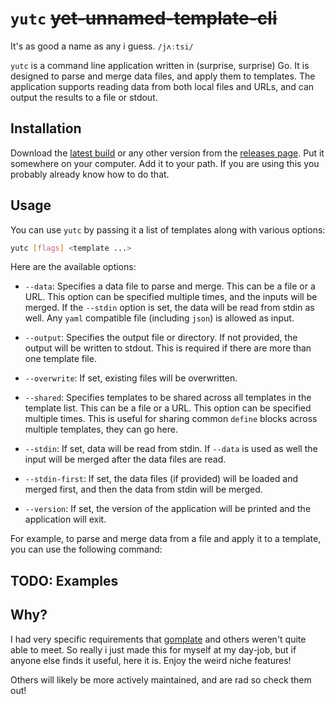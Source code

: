 # `yutc` ~~yet-unnamed-template-cli~~

It's as good a name as any i guess. `/jʌːtsi/`

`yutc` is a command line application written in (surprise, surprise) Go.
It is designed to parse and merge data files, and apply them to templates.
The application supports reading data from both local files and URLs,
and can output the results to a file or stdout.

## Installation

Download
the [latest build](https://github.com/adam-huganir/yutc/releases/latest) or any
other version from
the [releases page](https://github.com/adam-huganir/yutc/releases).
Put it somewhere on your computer. Add it to your path. If you are using this
you probably
already know how to do that.

## Usage

You can use `yutc` by passing it a list of templates along with various options:

```bash
yutc [flags] <template ...>
```

Here are the available options:

- `--data`: Specifies a data file to parse and merge. This can be a file or a
  URL. This option can be specified multiple times, and the inputs will be
  merged. If the `--stdin` option is set, the data will be read from stdin as
  well. Any `yaml` compatible file (including `json`) is allowed as input.

- `--output`: Specifies the output file or directory. If not provided, the
  output will be written to stdout. This is required if there are more than
  one template file.

- `--overwrite`: If set, existing files will be overwritten.

- `--shared`: Specifies templates to be shared across all templates in the
  template list. This can be a file or a URL. This option can be specified
  multiple times. This is useful for sharing common `define` blocks across
  multiple templates, they can go here.

- `--stdin`: If set, data will be read from stdin. If `--data` is used as well
  the input will be merged after the data files are read.

- `--stdin-first`: If set, the data files (if provided) will be loaded and
  merged first, and then the data from stdin will be merged.

- `--version`: If set, the version of the application will be printed and the
  application will exit.

For example, to parse and merge data from a file and apply it to a template, you
can use the following command:

## TODO: Examples

## Why?

I had very specific requirements
that [gomplate](https://github.com/hairyhenderson/gomplate) and others weren't
quite able to meet.
So really i just made this for myself at my day-job, but if anyone else
finds it useful, here it is.
Enjoy the weird niche features!

Others will likely be more actively maintained, and are rad so check them out!
